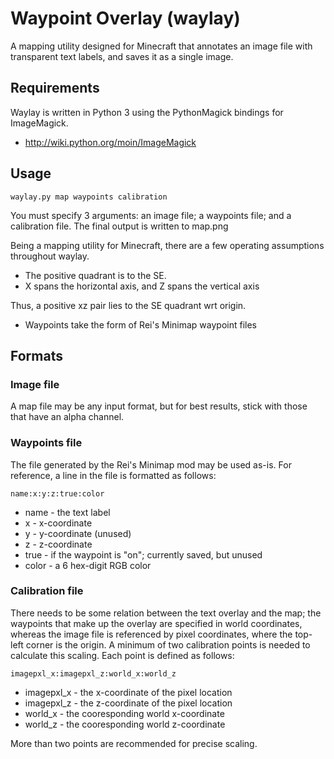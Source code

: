 # Waypoint Overlay (waylay)

A mapping utility designed for Minecraft that annotates an image file with transparent text labels, and saves it as a single image.  

## Requirements

Waylay is written in Python 3 using the PythonMagick bindings for ImageMagick.

* http://wiki.python.org/moin/ImageMagick

## Usage

    waylay.py map waypoints calibration

You must specify 3 arguments: an image file; a waypoints file; and a calibration file.  The final output is written to map.png

Being a mapping utility for Minecraft, there are a few operating assumptions throughout waylay.

* The positive quadrant is to the SE.
* X spans the horizontal axis, and Z spans the vertical axis

Thus, a positive xz pair lies to the SE quadrant wrt origin.

* Waypoints take the form of Rei's Minimap waypoint files

## Formats

### Image file

A map file may be any input format, but for best results, stick with those that have an alpha channel.

### Waypoints file

The file generated by the Rei's Minimap mod may be used as-is.  For reference, a line in the file is formatted as follows:

	name:x:y:z:true:color

* name - the text label
* x - x-coordinate
* y - y-coordinate (unused)
* z - z-coordinate
* true - if the waypoint is "on"; currently saved, but unused
* color - a 6 hex-digit RGB color

### Calibration file

There needs to be some relation between the text overlay and the map; the waypoints that make up the overlay are specified in world coordinates, whereas the image file is referenced by pixel coordinates, where the top-left corner is the origin.  A minimum of two calibration points is needed to calculate this scaling.  Each point is defined as follows:

	imagepxl_x:imagepxl_z:world_x:world_z

* imagepxl_x - the x-coordinate of the pixel location
* imagepxl_z - the z-coordinate of the pixel location
* world_x - the cooresponding world x-coordinate
* world_z - the cooresponding world z-coordinate

More than two points are recommended for precise scaling.
